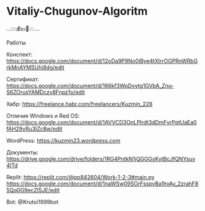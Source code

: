 # Vitaliy-Chugunov-Algoritm
...:::$💰💵💸$:::....

Работы

Конспект: https://docs.google.com/document/d/12oDa9P9No0iBye4tXIrrOGPRnWRbGrkMnAYMSUhi8dg/edit

Сертификат: https://docs.google.com/document/d/166kf3WpDvytg1GVbA_Znu-S6ZOrusYAMDczv8Fnpz1o/edit

Хабр: https://freelance.habr.com/freelancers/Kuzmin_228

Отличия Windows и Red OS:
https://docs.google.com/document/d/1AVVCD3OnLPIrdt3dDmFvrPqtUaEa0fAH29vRu3IZc8w/edit

WordPress:
https://kuzmin23.wordpress.com

Документы: https://drive.google.com/drive/folders/1RG4PntkN1jQGGGsKytBcJfQNYsuv4ITd

Replit:
https://replit.com/@pp842604/Work-1-2-3#main.py https://docs.google.com/document/d/1naWSw09SOrFsspvBa1hvAy_2zrahF85Qq0G9ecZISJE/edit

Bot: @Krutoi1999bot

